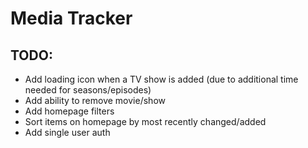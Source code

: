 # Media Tracker

## TODO:
- Add loading icon when a TV show is added (due to additional time needed for seasons/episodes)
- Add ability to remove movie/show
- Add homepage filters
- Sort items on homepage by most recently changed/added
- Add single user auth